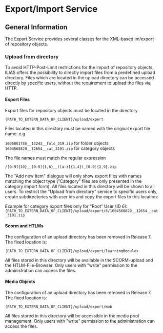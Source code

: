 # Export/Import Service

## General Information
The Export Service provides several classes for the XML-based im/export of repository objects.

### Upload from directory

To avoid HTTP-Post-Limit restrictions for the import of repository objects, ILIAS 
offers the possibility to directly import files from a predefined upload directory.
Files which are located in the upload directory can be accessed directly by specific users, without
the requirement to upload the files via HTTP.

#### Export Files
Export files for repository objects must be located in the directory
 
`{PATH_TO_EXTERN_DATA_OF_CLIENT}/upload/export`

Files located in this directory must be named with the original export file name: e.g

`1605001786__13243__fold_319.zip` for folder objects
`1604568820__12654__cat_3191.zip` for category objects

The file names must match the regular expression
  
`/[0-9]{10}__[0-9]{1,6}__([a-z]{1,4})_[0-9]{2,9}.zip`

The "Add new Item" dialogue will only show export files with names matching the object 
type ("Category" files are only presented in the category import form).
All files located in this directory will be shown to all users. 
To restrict the "Upload from directory" service to specific users only, create 
subdirectories with user ids and copy the export files to this location:

Example for category export files only for "Root" User (ID 6):
`{PATH_TO_EXTERN_DATA_OF_CLIENT}/upload/export/6/1604568820__12654__cat_3191.zip`

#### Scorm and HTLMs
The configuration of an upload directory has been removed in Release 7.
The fixed location is: 

`{PATH_TO_EXTERN_DATA_OF_CLIENT}/upload/export/learningModules`

All files stored in this directory will be available in the SCORM-upload 
and the HTLM-File-Browser. Only users with "write" permission to the administration
can access the files.

#### Media Objects
The configuration of an upload directory has been removed in Release 7.
The fixed location is: 

`{PATH_TO_EXTERN_DATA_OF_CLIENT}/upload/export/mob`

All files stored in this directory will be accessible in the media pool management. 
Only users with "write" permission to the administration can access the files.